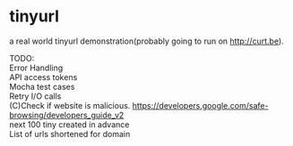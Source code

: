 tinyurl
=======
a real world tinyurl demonstration(probably going to run on http://curt.be).

TODO:<br> 
	Error Handling<br>
	API access tokens<br>
	Mocha test cases<br>
	Retry I/O calls<br>
	(C)Check if website is malicious. https://developers.google.com/safe-browsing/developers_guide_v2<br>
	next 100 tiny created in advance<br>
	List of urls shortened for domain<br>
